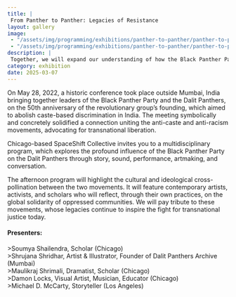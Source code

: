 ```yaml
---
title: |
 From Panther to Panther: Legacies of Resistance
layout: gallery
image:
 - "/assets/img/programming/exhibitions/panther-to-panther/panther-to-panther-1x1.jpg"
 - "/assets/img/programming/exhibitions/panther-to-panther/panther-to-panther-1x1.jpg"
description: |
 Together, we will expand our understanding of how the Black Panther Party’s advocacy for Black empowerment, self-defense, and social justice resonated with the Dalit Panthers in their own struggle for equality and dignity.
category: exhibition
date: 2025-03-07
---
```

On May 28, 2022, a historic conference took place outside Mumbai, India bringing together leaders of the Black Panther Party and the Dalit Panthers, on the 50th anniversary of the revolutionary group’s founding, which aimed to abolish caste-based discrimination in India. The meeting symbolically and concretely solidified a connection uniting the anti-caste and anti-racism movements, advocating for transnational liberation.

Chicago-based SpaceShift Collective invites you to a multidisciplinary program, which explores the profound influence of the Black Panther Party on the Dalit Panthers through story, sound, performance, artmaking, and conversation. 

The afternoon program will highlight the cultural and ideological cross-pollination between the two movements. It will feature contemporary artists, activists, and scholars who will reflect, through their own practices, on the global solidarity of oppressed communities. We will pay tribute to these movements, whose legacies continue to inspire the fight for transnational justice today.

<h4 class="fw-bold">Presenters:</h4>
>Soumya Shailendra, Scholar (Chicago)<br>
>Shrujana Shridhar, Artist & Illustrator, Founder of Dalit Panthers Archive (Mumbai)<br>
>Maulikraj Shrimali, Dramatist, Scholar (Chicago)<br>
>Damon Locks, Visual Artist, Musician, Educator (Chicago)<br>
>Michael D. McCarty, Storyteller (Los Angeles)
